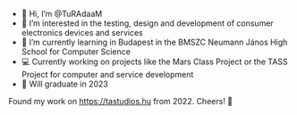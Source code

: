 - 👋 Hi, I’m @TuRAdaaM
- 👀 I’m interested in the testing, design and development of consumer electronics devices and services
- 🌱 I’m currently learning in Budapest in the BMSZC Neumann János High School for Computer Science
- 💻 Currently working on projects like the Mars Class Project or the TASS Project for computer and service development
- 🏫 Will graduate in 2023

Found my work on https://tastudios.hu from 2022. Cheers! 👋
